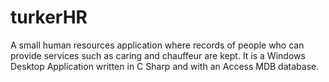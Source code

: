 # turkerHR
A small human resources application where records of people who can provide services such as caring and chauffeur are kept. It is a Windows Desktop Application written in C Sharp and with an Access MDB database.
